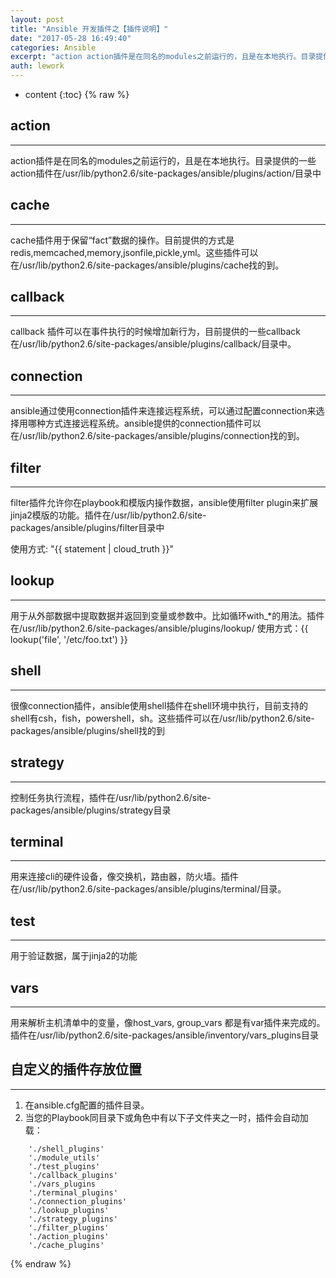```yaml
---
layout: post
title: "Ansible 开发插件之【插件说明】"
date: "2017-05-28 16:49:40"
categories: Ansible
excerpt: "action action插件是在同名的modules之前运行的，且是在本地执行。目录提供的一些action插件在/usr/lib/python..."
auth: lework
---
```

* content
{:toc}
{% raw %}
## action
---

action插件是在同名的modules之前运行的，且是在本地执行。目录提供的一些action插件在/usr/lib/python2.6/site-packages/ansible/plugins/action/目录中

## cache
---
cache插件用于保留“fact”数据的操作。目前提供的方式是redis,memcached,memory,jsonfile,pickle,yml。这些插件可以在/usr/lib/python2.6/site-packages/ansible/plugins/cache找的到。

## callback
---
callback 插件可以在事件执行的时候增加新行为，目前提供的一些callback在/usr/lib/python2.6/site-packages/ansible/plugins/callback/目录中。

## connection
---
ansible通过使用connection插件来连接远程系统，可以通过配置connection来选择用哪种方式连接远程系统。ansible提供的connection插件可以在/usr/lib/python2.6/site-packages/ansible/plugins/connection找的到。

## filter
---
filter插件允许你在playbook和模版内操作数据，ansible使用filter plugin来扩展jinja2模版的功能。插件在/usr/lib/python2.6/site-packages/ansible/plugins/filter目录中

使用方式: "{{ statement | cloud_truth }}"

## lookup
---
用于从外部数据中提取数据并返回到变量或参数中。比如循环with_*的用法。插件在/usr/lib/python2.6/site-packages/ansible/plugins/lookup/
使用方式：{{ lookup('file', '/etc/foo.txt') }}

## shell
---
很像connection插件，ansible使用shell插件在shell环境中执行，目前支持的shell有csh，fish，powershell，sh。这些插件可以在/usr/lib/python2.6/site-packages/ansible/plugins/shell找的到

## strategy
---
控制任务执行流程，插件在/usr/lib/python2.6/site-packages/ansible/plugins/strategy目录

## terminal
---
用来连接cli的硬件设备，像交换机，路由器，防火墙。插件在/usr/lib/python2.6/site-packages/ansible/plugins/terminal/目录。

## test
---
用于验证数据，属于jinja2的功能

## vars
---
用来解析主机清单中的变量，像host_vars, group_vars 都是有var插件来完成的。插件在/usr/lib/python2.6/site-packages/ansible/inventory/vars_plugins目录


## 自定义的插件存放位置
---
1. 在ansible.cfg配置的插件目录。
2. 当您的Playbook同目录下或角色中有以下子文件夹之一时，插件会自动加载：
```
	'./shell_plugins'
	'./module_utils'
	'./test_plugins'
	'./callback_plugins'
	'./vars_plugins
	'./terminal_plugins'
	'./connection_plugins'
	'./lookup_plugins'
	'./strategy_plugins'
	'./filter_plugins'
	'./action_plugins'
	'./cache_plugins'
```
{% endraw %}